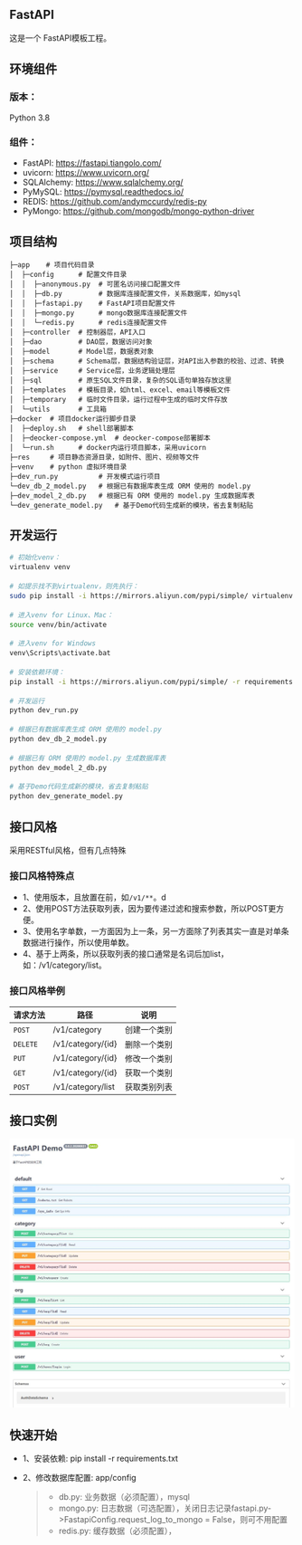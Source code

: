 ## FastAPI 
这是一个 FastAPI模板工程。

## 环境组件

### 版本：
Python 3.8

### 组件：
- FastAPI: https://fastapi.tiangolo.com/
- uvicorn: https://www.uvicorn.org/
- SQLAlchemy: https://www.sqlalchemy.org/
- PyMySQL: https://pymysql.readthedocs.io/
- REDIS: https://github.com/andymccurdy/redis-py
- PyMongo:  https://github.com/mongodb/mongo-python-driver

## 项目结构

```
├─app    # 项目代码目录
│  ├─config      # 配置文件目录
│  │  ├─anonymous.py  # 可匿名访问接口配置文件
│  │  ├─db.py         # 数据库连接配置文件，关系数据库，如mysql
│  │  ├─fastapi.py    # FastAPI项目配置文件
│  │  ├─mongo.py      # mongo数据库连接配置文件
│  │  └─redis.py      # redis连接配置文件
│  ├─controller  # 控制器层，API入口
│  ├─dao         # DAO层，数据访问对象
│  ├─model       # Model层，数据表对象
│  ├─schema      # Schema层，数据结构验证层，对API出入参数的校验、过滤、转换
│  ├─service     # Service层，业务逻辑处理层
│  ├─sql         # 原生SQL文件目录，复杂的SQL语句单独存放这里
│  ├─templates   # 模板目录，如html、excel、email等模板文件
│  ├─temporary   # 临时文件目录，运行过程中生成的临时文件存放
│  └─utils       # 工具箱
├─docker  # 项目docker运行脚步目录
│  ├─deploy.sh   # shell部署脚本
│  ├─deocker-compose.yml  # deocker-compose部署脚本
│  └─run.sh      # docker内运行项目脚本，采用uvicorn
├─res     # 项目静态资源目录，如附件、图片、视频等文件
├─venv    # python 虚拟环境目录
├─dev_run.py          # 开发模式运行项目
└─dev_db_2_model.py   # 根据已有数据库表生成 ORM 使用的 model.py
├─dev_model_2_db.py   # 根据已有 ORM 使用的 model.py 生成数据库表
└─dev_generate_model.py   # 基于Demo代码生成新的模块，省去复制粘贴
```


## 开发运行

```bash
# 初始化venv：
virtualenv venv

# 如提示找不到virtualenv，则先执行：
sudo pip install -i https://mirrors.aliyun.com/pypi/simple/ virtualenv

# 进入venv for Linux、Mac：
source venv/bin/activate

# 进入venv for Windows
venv\Scripts\activate.bat

# 安装依赖环境：
pip install -i https://mirrors.aliyun.com/pypi/simple/ -r requirements.txt

# 开发运行
python dev_run.py

# 根据已有数据库表生成 ORM 使用的 model.py
python dev_db_2_model.py

# 根据已有 ORM 使用的 model.py 生成数据库表
python dev_model_2_db.py

# 基于Demo代码生成新的模块，省去复制粘贴
python dev_generate_model.py 
```


## 接口风格
采用RESTful风格，但有几点特殊
  
### 接口风格特殊点

- 1、使用版本，且放置在前，如`/v1/**`。d
- 2、使用POST方法获取列表，因为要传递过滤和搜索参数，所以POST更方便。
- 3、使用名字单数，一方面因为上一条，另一方面除了列表其实一直是对单条数据进行操作，所以使用单数。
- 4、基于上两条，所以获取列表的接口通常是名词后加list，如：/v1/category/list。

### 接口风格举例

|  请求方法  |  路径  |  说明  |
|  ----  |  ----  |  ----  |
| `POST`    | /v1/category      | 创建一个类别 |
| `DELETE`  | /v1/category/{id} | 删除一个类别 |
| `PUT`     | /v1/category/{id} | 修改一个类别 |
| `GET`     | /v1/category/{id} | 获取一个类别 |
| `POST`    | /v1/category/list | 获取类别列表 |



## 接口实例

![avatar](res/demo_api_list.jpg)

## 快速开始

- 1、安装依赖: pip install -r requirements.txt
- 2、修改数据库配置: app/config
 
    > - db.py: 业务数据（必须配置），mysql 
    > - mongo.py: 日志数据（可选配置），关闭日志记录fastapi.py->FastapiConfig.request_log_to_mongo = False，则可不用配置
    > - redis.py: 缓存数据（必须配置），